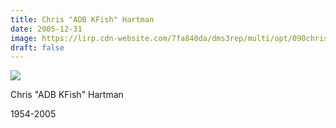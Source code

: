 ```yaml
---
title: Chris "ADB KFish" Hartman
date: 2005-12-31
image: https://lirp.cdn-website.com/7fa840da/dms3rep/multi/opt/090chris-hartman-1920w.jpg
draft: false
---
```


![](https://lirp.cdn-website.com/7fa840da/dms3rep/multi/opt/090chris-hartman-1920w.jpg)

Chris "ADB KFish" Hartman

1954-2005
